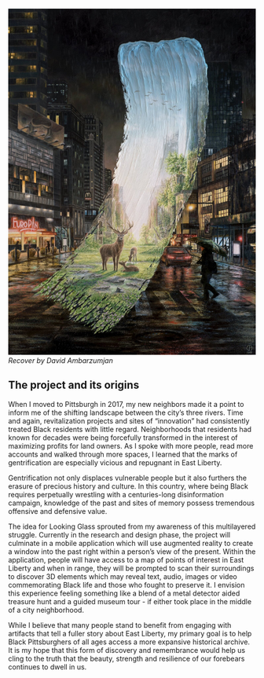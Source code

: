 ![Recover by David Ambarzumjan](./recover.jpg)
*Recover by David Ambarzumjan*

## The project and its origins

When I moved to Pittsburgh in 2017, my new neighbors made it a point to inform me of the shifting landscape between the city’s three rivers. Time and again, revitalization projects and sites of “innovation” had consistently treated Black residents with little regard. Neighborhoods that residents had known for decades were being forcefully transformed in the interest of maximizing profits for land owners. As I spoke with more people, read more accounts and walked through more spaces, I learned that the marks of gentrification are especially vicious and repugnant in East Liberty.

Gentrification not only displaces vulnerable people but it also furthers the erasure of precious history and culture. In this country, where being Black requires perpetually wrestling with a centuries-long disinformation campaign, knowledge of the past and sites of memory possess tremendous offensive and defensive value.

The idea for Looking Glass sprouted from my awareness of this multilayered struggle. Currently in the research and design phase, the project will culminate in a mobile application which will use augmented reality to create a window into the past right within a person’s view of the present. Within the application, people will have access to a map of points of interest in East Liberty and when in range, they will be prompted to scan their surroundings to discover 3D elements which may reveal text, audio, images or video commemorating Black life and those who fought to preserve it. I envision this experience feeling something like a blend of a metal detector aided treasure hunt and a guided museum tour - if either took place in the middle of a city neighborhood. 

While I believe that many people stand to benefit from engaging with artifacts that tell a fuller story about East Liberty, my primary goal is to help Black Pittsburghers of all ages access a more expansive historical archive. It is my hope that this form of discovery and remembrance would help us cling to the truth that the beauty, strength and resilience of our forebears continues to dwell in us.


